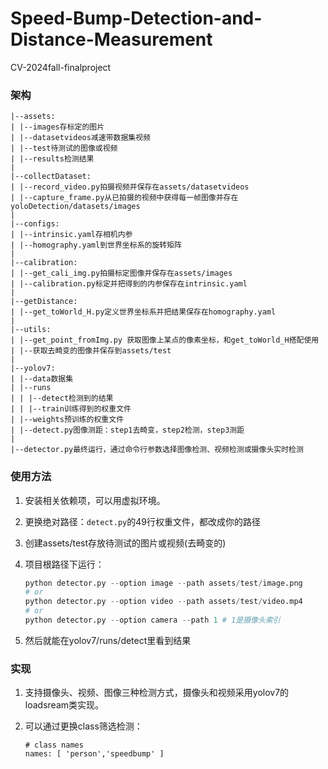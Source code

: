 # Speed-Bump-Detection-and-Distance-Measurement
CV-2024fall-finalproject

### 架构

```
|--assets: 
| |--images存标定的图片
| |--datasetvideos减速带数据集视频
| |--test待测试的图像或视频
| |--results检测结果
|
|--collectDataset:
| |--record_video.py拍摄视频并保存在assets/datasetvideos
| |--capture_frame.py从已拍摄的视频中获得每一帧图像并存在yoloDetection/datasets/images
|
|--configs: 
| |--intrinsic.yaml存相机内参
| |--homography.yaml到世界坐标系的旋转矩阵
|
|--calibration:
| |--get_cali_img.py拍摄标定图像并保存在assets/images
| |--calibration.py标定并把得到的内参保存在intrinsic.yaml
| 
|--getDistance:
| |--get_toWorld_H.py定义世界坐标系并把结果保存在homography.yaml
|
|--utils:
| |--get_point_fromImg.py 获取图像上某点的像素坐标，和get_toWorld_H搭配使用
| |--获取去畸变的图像并保存到assets/test
|
|--yolov7:
| |--data数据集
| |--runs
| | |--detect检测到的结果
| | |--train训练得到的权重文件
| |--weights预训练的权重文件
| |--detect.py图像测距：step1去畸变，step2检测，step3测距 
|
|--detector.py最终运行，通过命令行参数选择图像检测、视频检测或摄像头实时检测
```

### 使用方法

1. 安装相关依赖项，可以用虚拟环境。

2. 更换绝对路径：`detect.py`的49行权重文件，都改成你的路径

3. 创建assets/test存放待测试的图片或视频(去畸变的)

4. 项目根路径下运行：

   ```python
   python detector.py --option image --path assets/test/image.png  
   # or
   python detector.py --option video --path assets/test/video.mp4  
   # or
   python detector.py --option camera --path 1 # 1是摄像头索引
   ```

5. 然后就能在yolov7/runs/detect里看到结果

### 实现

1. 支持摄像头、视频、图像三种检测方式，摄像头和视频采用yolov7的loadsream类实现。

2. 可以通过更换class筛选检测：

   ```
   # class names
   names: [ 'person','speedbump' ]
   ```

